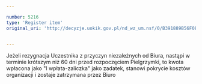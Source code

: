 ```yaml
---

number: 5216
type: 'Register item'
original_uri: 'http://decyzje.uokik.gov.pl/nd_wz_um.nsf/0/B391889B56F0E336C1257BCD003DCAA8?OpenDocument'


---
```


Jeżeli rezygnacja Uczestnika z przyczyn niezależnych od Biura, nastąpi w terminie krótszym niż 60 dni przed rozpoczęciem Pielgrzymki, to kwota wpłacona jako "I wpłata-zaliczka" jako zadatek, stanowi pokrycie kosztów organizacji i zostaje zatrzymana przez Biuro
